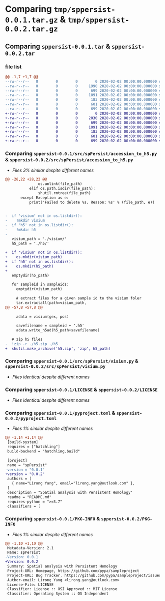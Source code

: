 # Comparing `tmp/sppersist-0.0.1.tar.gz` & `tmp/sppersist-0.0.2.tar.gz`

## Comparing `sppersist-0.0.1.tar` & `sppersist-0.0.2.tar`

### file list

```diff
@@ -1,7 +1,7 @@
--rw-r--r--   0        0        0        0 2020-02-02 00:00:00.000000 sppersist-0.0.1/src/spPersist/__init__.py
--rw-r--r--   0        0        0     1990 2020-02-02 00:00:00.000000 sppersist-0.0.1/src/spPersist/accession_to_h5.py
--rw-r--r--   0        0        0      699 2020-02-02 00:00:00.000000 sppersist-0.0.1/src/spPersist/visium.py
--rw-r--r--   0        0        0     1091 2020-02-02 00:00:00.000000 sppersist-0.0.1/LICENSE
--rw-r--r--   0        0        0      183 2020-02-02 00:00:00.000000 sppersist-0.0.1/README.md
--rw-r--r--   0        0        0      601 2020-02-02 00:00:00.000000 sppersist-0.0.1/pyproject.toml
--rw-r--r--   0        0        0      699 2020-02-02 00:00:00.000000 sppersist-0.0.1/PKG-INFO
+-rw-r--r--   0        0        0        0 2020-02-02 00:00:00.000000 sppersist-0.0.2/src/spPersist/__init__.py
+-rw-r--r--   0        0        0     2030 2020-02-02 00:00:00.000000 sppersist-0.0.2/src/spPersist/accession_to_h5.py
+-rw-r--r--   0        0        0      699 2020-02-02 00:00:00.000000 sppersist-0.0.2/src/spPersist/visium.py
+-rw-r--r--   0        0        0     1091 2020-02-02 00:00:00.000000 sppersist-0.0.2/LICENSE
+-rw-r--r--   0        0        0      183 2020-02-02 00:00:00.000000 sppersist-0.0.2/README.md
+-rw-r--r--   0        0        0      601 2020-02-02 00:00:00.000000 sppersist-0.0.2/pyproject.toml
+-rw-r--r--   0        0        0      699 2020-02-02 00:00:00.000000 sppersist-0.0.2/PKG-INFO
```

### Comparing `sppersist-0.0.1/src/spPersist/accession_to_h5.py` & `sppersist-0.0.2/src/spPersist/accession_to_h5.py`

 * *Files 3% similar despite different names*

```diff
@@ -28,22 +28,22 @@
               os.unlink(file_path)
           elif os.path.isdir(file_path):
               shutil.rmtree(file_path)
       except Exception as e:
           print('Failed to delete %s. Reason: %s' % (file_path, e))
 
 
-  if 'visium' not in os.listdir():
-    !mkdir visium
-  if 'h5' not in os.listdir():
-    !mkdir h5
-
   visium_path = './visium/'
   h5_path = './h5/'
 
+  if 'visium' not in os.listdir():
+    os.mkdir(visium_path)
+  if 'h5' not in os.listdir():
+    os.mkdir(h5_path)
+
   emptydir(h5_path)
 
   for sampleid in sampleids:
     emptydir(visium_path)
     
     # extract files for a given sample id to the visium foler
     tar.extractall(path=visium_path,
@@ -57,8 +57,8 @@
     
     adata = visium(gex, pos)
 
     savefilename = sampleid + '.h5'
     adata.write_h5ad(h5_path+savefilename)
   
   # zip h5 files
-  !zip -r ./h5.zip ./h5
+  shutil.make_archive('h5.zip', 'zip', h5_path)
```

### Comparing `sppersist-0.0.1/src/spPersist/visium.py` & `sppersist-0.0.2/src/spPersist/visium.py`

 * *Files identical despite different names*

### Comparing `sppersist-0.0.1/LICENSE` & `sppersist-0.0.2/LICENSE`

 * *Files identical despite different names*

### Comparing `sppersist-0.0.1/pyproject.toml` & `sppersist-0.0.2/pyproject.toml`

 * *Files 1% similar despite different names*

```diff
@@ -1,14 +1,14 @@
 [build-system]
 requires = ["hatchling"]
 build-backend = "hatchling.build"
 
 [project]
 name = "spPersist"
-version = "0.0.1"
+version = "0.0.2"
 authors = [
   { name="Lirong Yang", email="lirong.yang@outlook.com" },
 ]
 description = "Spatial analysis with Persistent Homology"
 readme = "README.md"
 requires-python = ">=3.7"
 classifiers = [
```

### Comparing `sppersist-0.0.1/PKG-INFO` & `sppersist-0.0.2/PKG-INFO`

 * *Files 1% similar despite different names*

```diff
@@ -1,10 +1,10 @@
 Metadata-Version: 2.1
 Name: spPersist
-Version: 0.0.1
+Version: 0.0.2
 Summary: Spatial analysis with Persistent Homology
 Project-URL: Homepage, https://github.com/pypa/sampleproject
 Project-URL: Bug Tracker, https://github.com/pypa/sampleproject/issues
 Author-email: Lirong Yang <lirong.yang@outlook.com>
 License-File: LICENSE
 Classifier: License :: OSI Approved :: MIT License
 Classifier: Operating System :: OS Independent
```

